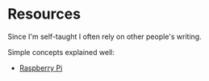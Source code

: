 # Resources

Since I'm self-taught I often rely on other people's writing.

Simple concepts explained well:

* [Raspberry Pi](http://readwrite.com/2014/01/20/raspberry-pi-everything-you-need-to-know#awesm=~oHv8Sla0tb21Mo)
